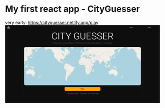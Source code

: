 # My first react app - CityGuesser

very early: https://cityguesser.netlify.app/play
![BusdogDevice](https://github.com/TizianGuth/CityGuesser/blob/main/cityguesser.PNG)
